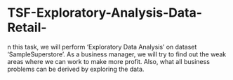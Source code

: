 # TSF-Exploratory-Analysis-Data-Retail-
n this task, we will perform ‘Exploratory Data Analysis’ on dataset ‘SampleSuperstore’. As a business manager, we will try to find out the weak areas where we can work to make more profit. Also, what all business problems can be derived by exploring the data.
